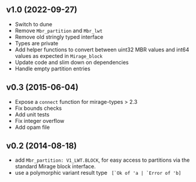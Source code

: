 ## v1.0 (2022-09-27)
* Switch to dune
* Remove `Mbr_partition` and `Mbr_lwt`
* Remove old stringly typed interface
* Types are private
* Add helper functions to convert between uint32 MBR values and int64 values as expected in `Mirage_block`
* Update code and slim down on dependencies
* Handle empty partition entries

## v0.3 (2015-06-04)
* Expose a `connect` function for mirage-types > 2.3
* Fix bounds checks
* Add unit tests
* Fix integer overflow
* Add opam file

## v0.2 (2014-08-18)
* add `Mbr_partition: V1_LWT.BLOCK`, for easy access to partitions via
  the standard Mirage block interface.
* use a polymorphic variant result type `` [`Ok of 'a | `Error of 'b]``
